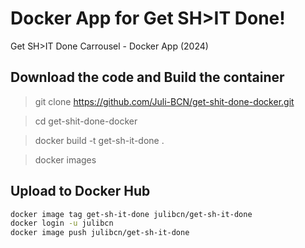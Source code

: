 # Docker App for Get SH>IT Done!

Get SH>IT Done Carrousel - Docker App (2024)


## Download the code and Build the container
> git clone https://github.com/Juli-BCN/get-shit-done-docker.git

> cd get-shit-done-docker

> docker build -t get-sh-it-done .

> docker images


## Upload to Docker Hub
```bash
docker image tag get-sh-it-done julibcn/get-sh-it-done
docker login -u julibcn
docker image push julibcn/get-sh-it-done
```